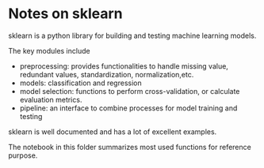 # Notes on sklearn

sklearn is a python library for building and testing machine learning models. 

The key modules include
- preprocessing: provides functionalities to handle missing value, redundant values, standardization, normalization,etc.
- models: classification and regression 
- model selection: functions to perform cross-validation, or calculate evaluation metrics.
- pipeline: an interface to combine processes for model training and testing

sklearn is well documented and has a lot of excellent examples.

The notebook in this folder summarizes most used functions for reference purpose. 
